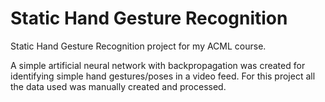 # Static Hand Gesture Recognition
Static Hand Gesture Recognition project for my ACML course.

A simple artificial neural network with backpropagation was created for identifying simple hand gestures/poses in a video feed. For this project all the data used was manually created and processed.
